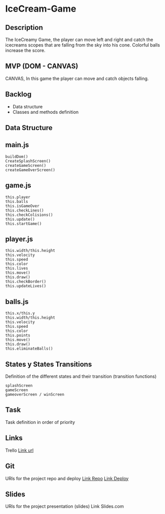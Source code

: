 # IceCream-Game

## Description
The IceCreamy Game, the player can move left and right and catch the icecreams scopes that are falling from the sky into his cone. Colorful balls increase the score.

## MVP (DOM - CANVAS)
CANVAS, In this game the player can move and catch objects falling.

## Backlog
<ul>
  <li>Data structure</li>
  <li>Classes and methods definition</li>
</ul>

## Data Structure
## main.js
```
buildDom()
CreateSplashScreen()
createGameScreen()
createGameOverScreen()
```
## game.js
```
this.player
this.balls
this.isGameOver
this.checkLines()
this.checkColisions()
this.update()
this.startGame()
```

## player.js
```
this.width/this.height
this.velocity
this.speed
this.color
this.lives
this.move()
this.draw()
this.checkBorder()
this.updateLives()
```
## balls.js
```
this.x/this.y
this.width/this.height
this.velocity
this.speed
this.color
this.points
this.move()
this.draw()
this.eliminateBalls()
```

## States y States Transitions
Definition of the different states and their transition (transition functions)
```
splashScreen
gameScreen
gameoverScreen / winScreen
```

## Task
Task definition in order of priority

## Links
Trello
<a href="https://trello.com/b/W7yrr1M3">Link url</a>

## Git
URls for the project repo and deploy <a href="#">Link Repo</a> <a href="#">Link Deploy</a>

## Slides
URls for the project presentation (slides) Link Slides.com
